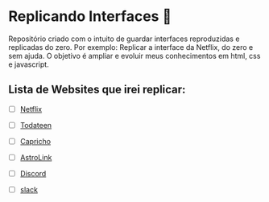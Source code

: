 # Replicando Interfaces :eyes:
Repositório criado com o intuito de guardar interfaces reproduzidas e replicadas do zero. Por exemplo: Replicar a interface da Netflix, do zero e sem ajuda. O objetivo é ampliar e evoluir meus conhecimentos em html, css e javascript.

## Lista de Websites que irei replicar: 
- [ ] [Netflix](https://www.netflix.com/br/)

- [ ] [Todateen](https://todateen.com.br/)

- [ ] [Capricho](https://capricho.abril.com.br/)

- [ ] [AstroLink](https://www.astrolink.com.br/)

- [ ] [Discord](https://discord.com/)

- [ ] [slack](https://slack.com/intl/pt-br/)

